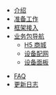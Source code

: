 * [介绍](./README.md)
* [准备工作](./pages/prepare.md)
* [框架接入](./pages/access.md)
* [业务包导航](./pages/biznav.md)
  * [H5 商城](./pages/mall/README.md)
  * [设备配网](./pages/activator/README.md) 
  * [设备面板](./pages/panel/README.md)
<!-- * [消息中心](./pages/message/README.md) -->
<!--  * [IPC 设备面板](./pages/ipc_panel/README.md) -->
<!-- * [依赖关系](./pages/dependence.md) -->
* [FAQ](./pages/faq.md)
* [更新日志](./pages/updates.md)

